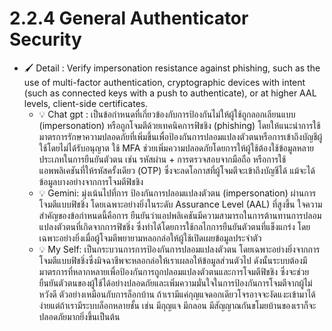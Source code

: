 # 2.2.4 General Authenticator Security 
- 🖌 Detail : Verify impersonation resistance against phishing, such as the use of multi-factor authentication, cryptographic devices with intent (such as connected keys with a push to authenticate), or at higher AAL levels, client-side certificates.
   - 💡 Chat gpt : เป็นข้อกำหนดที่เกี่ยวข้องกับการป้องกันไม่ให้ผู้ใช้ถูกลอกเลียนแบบ (impersonation) หรือถูกโจมตีด้วยเทคนิคการฟิชชิง (phishing) โดยให้แนะนำการใช้มาตรการรักษาความปลอดภัยที่เพิ่มขึ้นเพื่อป้องกันการปลอมแปลงตัวตนหรือการเข้าถึงบัญชีผู้ใช้โดยไม่ได้รับอนุญาต ใช้ MFA ช่วยเพิ่มความปลอดภัยโดยการให้ผู้ใช้ต้องใช้ข้อมูลหลายประเภทในการยืนยันตัวตน เช่น รหัสผ่าน + การตรวจสอบจากมือถือ หรือการใช้แอพพลิเคชันที่ให้รหัสครั้งเดียว (OTP) ซึ่งจะลดโอกาสที่ผู้โจมตีจะเข้าถึงบัญชีได้ แม้จะได้ข้อมูลบางอย่างจากการโจมตีฟิชชิง
   - 💡 Gemini: มุ่งเน้นไปที่การ ป้องกันการปลอมแปลงตัวตน (impersonation) ผ่านการโจมตีแบบฟิชชิ่ง โดยเฉพาะอย่างยิ่งในระดับ Assurance Level (AAL) ที่สูงขึ้น ใจความสำคัญของข้อกำหนดนี้คือการ ยืนยันว่าแอปพลิเคชันมีความสามารถในการต้านทานการปลอมแปลงตัวตนที่เกิดจากการฟิชชิ่ง ซึ่งทำได้โดยการใช้กลไกการยืนยันตัวตนที่แข็งแกร่ง โดยเฉพาะอย่างยิ่งเมื่อผู้โจมตีพยายามหลอกล่อให้ผู้ใช้เปิดเผยข้อมูลประจำตัว
   - 💡 My Self: เป็นกระบวนการการป้องกันการปลอมแปลงตัวตน โดยเฉพาะอย่างยิ่งจากการโจมตีแบบฟิชชิ่งซึ่งมิจฉาชีพจะหลอกล่อให้เราเผลอให้ข้อมูลส่วนตัวไป ดังนั้นระบบต้องมีมาตรการที่หลากหลายเพื่อป้องกันการถูกปลอมแปลงตัวตนและการโจมตีฟิชชิง ซึ่งจะช่วยยืนยันตัวตนของผู้ใช้ได้อย่างปลอดภัยและเพิ่มความมั่นใจในการป้องกันการโจมตีจากผู้ไม่หวังดี ตัวอย่างเหมือนกับการล็อกบ้าน ถ้าเรามีแค่กุญแจดอกเดียวโจรอาจจะงัดแงะเข้ามาได้ง่ายแต่ถ้าเรามีระบบล็อกหลายชั้น เช่น มีกุญแจ มีกลอน มีสัญญาณกันขโมยบ้านของเราก็จะปลอดภัยมากยิ่งขึ้นเป็นต้น
  
